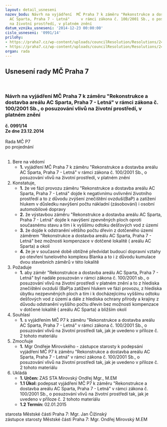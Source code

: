 ```yaml
---
layout: detail_usneseni
nazev_bodu: Návrh na vyjádření  MČ Praha 7 k záměru "Rekonstrukce a dostavba areálu
  AC Sparta, Praha 7 - Letná"     v rámci zákona č. 100/2001 Sb., o posuzování vlivů
  na životní prostředí, v platném znění
datum_vzniku_usneseni: '2014-12-23 00:00:00'
cislo_usneseni: '0991/14'
prilohy:
- https://praha7.cz/wp-content/uploads/councilResolution/Resolutions/24390/60-14-vliv_na_%c5%bep_ac_sprta.pdf
- https://praha7.cz/wp-content/uploads/councilResolution/Resolutions/24390/60-14-ac_sparta_eia_zji%c5%a1%c5%a5ovac%c3%ad.doc
organ: rada
---
```

<div id="ucUsn_pList" class="usn">
	<span><h2>Usnesení rady MČ Praha 7 </h2>
<br></span><div class="standBody">
<span><h3>Návrh na vyjádření  MČ Praha 7 k záměru "Rekonstrukce a dostavba areálu AC Sparta, Praha 7 - Letná"     v rámci zákona č. 100/2001 Sb., o posuzování vlivů na životní prostředí, v platném znění</h3></span><div class="center">
		<strong>č. 0991/14</strong><br>
	</div>
<div class="center">
		<strong>Ze dne 23.12.2014</strong><br><br>
	</div>Rada MČ P7<br> po projednání<br><br><ol>
<li>Bere na vědomí<ul><li>
<strong>1.</strong> vyjádření  MČ Praha 7 k záměru "Rekonstrukce a dostavba areálu AC Sparta, Praha 7 - Letná"     v rámci zákona č. 100/2001 Sb., o posuzování vlivů na životní prostředí, v platném znění</li></ul>
</li>
<li>Konstatuje,<ul>
<li>
<strong>1.</strong> že ve fázi provozu  záměru "Rekonstrukce a dostavba areálu AC Sparta, Praha 7 - Letná" dojde k negativnímu ovlivnění   životního prostředí  a to  z důvodu zvýšení znečištění ovzduší(BaP) a  zatížení hlukem  v důsledku navýšení  počtu nákladní (zásobování) i osobní automobilové dopravy    </li>
<li>
<strong>2.</strong> že výstavbou záměru "Rekonstrukce a dostavba areálu AC Sparta, Praha 7 - Letná" dojde k navýšení zpevněných ploch oproti současnému stavu a  tím i k vyššímu odtoku dešťových vod z území </li>
<li>
<strong>3.</strong> že dojde k odstranění většího počtu  dřevin z dotčeného území  záměrem "Rekonstrukce a dostavba areálu AC Sparta, Praha 7 - Letná" bez možnosti kompenzace  v dotčené lokalitě ( areálu AC Sparta) a okolí </li>
<li>
<strong>4.</strong> že je v současné době obtížné předvídat budoucí dopravní vztahy po otevření tunelového komplexu Blanka a to i z důvodu kumulace dvou  stavebních záměrů v této lokalitě</li>
</ul>
</li>
<li>Požaduje<ul><li>
<strong>1.</strong> aby záměr "Rekonstrukce a dostavba areálu AC Sparta, Praha 7 - Letná" byl  nadále posuzován  v rámci zákona č. 100/2001 sb., o posuzování vlivů na životní prostředí  v platném znění a to z hlediska  znečištění ovzduší (BaP)a zatížení hlukem ve fázi  provozu, z hlediska  úbytku nezpevněných ploch a  tím i k docházejícímu vyššímu odtoku dešťových vod z území a dále z hlediska ochrany přírody a krajiny z důvodu odstranění vyššího počtu dřevin bez možnosti kompenzace v dotčené lokalitě ( areálu AC Sparta) a bližším okolí </li></ul>
</li>
<li>Souhlasí<ul><li>
<strong>1.</strong> s vyjádřením MČ P7 k  záměru  "Rekonstrukce a dostavba areálu AC Sparta, Praha 7 - Letná" v rámci zákona č. 100/2001 Sb., o posuzování vlivů na životní prostředí tak, jak je uvedeno v příloze č. 2 tohoto materiálu</li></ul>
</li>
<li>Zmocňuje<ul><li>
<strong>1.</strong> Mgr Ondřeje Mirovského - zástupce starosty k podepsání vyjádření MČ P7 k  záměru  "Rekonstrukce a dostavba areálu AC Sparta, Praha 7 - Letná" v rámci zákona č. 100/2001 Sb., o posuzování vlivů na životní prostředí tak, jak je uvedeno v příloze č. 2 tohoto materiálu</li></ul>
</li>
<li>Ukládá<ul>
<li>
<strong>1. Určen: </strong>ZAS STA Mirovský Ondřej Mgr., M.EM</li>
<li>
<strong>1.1 Úkol: </strong>podepsat vyjádření MČ P7 k  záměru  "Rekonstrukce a dostavba areálu AC Sparta, Praha 7 - Letná" v rámci zákona č. 100/2001 Sb., o posuzování vlivů na životní prostředí tak, jak je uvedeno v příloze č. 2 tohoto materiálu  </li>
<li>
<strong>1.2 Termín: </strong>02.01.2015</li>
</ul>
</li>
</ol>starosta Městské části Praha 7: Mgr. Jan Čižinský<br>zástupce starosty Městské části Praha 7: Mgr. Ondřej Mirovský M.EM 
</div>
</div>